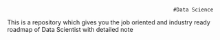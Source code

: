                                                           #Data Science
This is a repository which gives you the job oriented and industry ready roadmap of Data Scientist with detailed note

